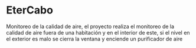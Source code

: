 # EterCabo
Monitoreo de la calidad de aire, el proyecto realiza el monitoreo de la calidad de aire fuera de una habitación y en el interior de este, si el nivel en el exterior es malo se cierra la ventana y enciende un purificador de aire
